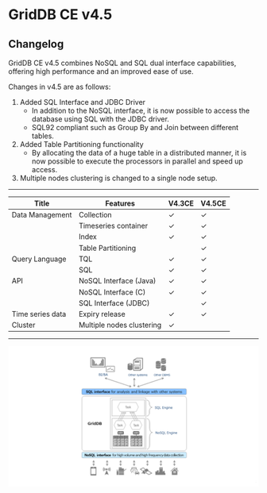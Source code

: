 # GridDB CE v4.5

## Changelog

GridDB CE v4.5 combines NoSQL and SQL dual interface capabilities, offering high performance and an improved ease of use.

Changes in v4.5 are as follows:
1. Added SQL Interface and JDBC Driver
    - In addition to the NoSQL interface, it is now possible to access the database using SQL with the JDBC driver.
    - SQL92 compliant such as Group By and Join between different tables.
2. Added Table Partitioning functionality
   - By allocating the data of a huge table in a distributed manner, it is now possible to execute the processors in parallel and speed up access.
3. Multiple nodes clustering is changed to a single node setup.

---

| Title| Features | V4.3CE | V4.5CE |
|-------|----------|--------------------|----------------|
| Data Management   | Collection                      | ✓ | ✓ |
|                   | Timeseries container            | ✓ | ✓ |
|                   | Index                           | ✓ | ✓ |
|                   | Table Partitioning              |    | ✓ |
| Query Language    | TQL                             | ✓ | ✓ |
|                   | SQL                             | ✓ | ✓ |
| API               | NoSQL Interface (Java)          | ✓ | ✓ |
|                   | NoSQL Interface (C)             | ✓ | ✓ |
|                   | SQL Interface (JDBC)            |    | ✓ |
| Time series data  | Expiry release                  | ✓ | ✓ |
| Cluster           | Multiple nodes clustering       | ✓ |    |

---

![Dual Interface](DualInterface.png)
